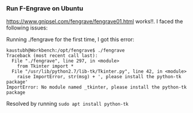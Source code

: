 ### Run F-Engrave on Ubuntu

https://www.gnipsel.com/fengrave/fengrave01.html works!!. I faced the following issues:

Running ./fengrave for the first time, I got this error:
```
kaustubh@Workbench:/opt/fengrave$ ./fengrave
Traceback (most recent call last):
  File "./fengrave", line 297, in <module>
    from Tkinter import *
  File "/usr/lib/python2.7/lib-tk/Tkinter.py", line 42, in <module>
    raise ImportError, str(msg) + ', please install the python-tk package'
ImportError: No module named _tkinter, please install the python-tk package
```
Resolved by running `sudo apt install python-tk`
